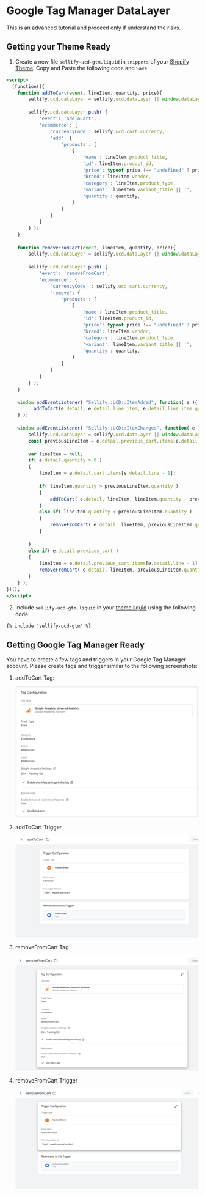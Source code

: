 # Google Tag Manager DataLayer

This is an advanced tutorial and proceed only if understand the risks.

## Getting your Theme Ready

1. Create a new file `sellify-ucd-gtm.liquid` in `snippets` of your [Shopify Theme](https://shopify.com/admin/themes/current). Copy and Paste the following code and `Save`

```jsx
<script>
  (function(){
    function addToCart(event, lineItem, quantity, price){
        sellify.ucd.dataLayer = sellify.ucd.dataLayer || window.dataLayer || [];

        sellify.ucd.dataLayer.push( {
            'event': 'addToCart',
            'ecommerce': {
                'currencyCode': sellify.ucd.cart.currency,
                'add': {
                    'products': [
                        {
                            'name': lineItem.product_title,
                            'id': lineItem.product_id,
                            'price': typeof price !== "undefined" ? price / 100 : lineItem.line_price / 100,
                            'brand': lineItem.vendor,
                            'category': lineItem.product_type,
                            'variant': lineItem.variant_title || '',
                            'quantity': quantity,
                        }
                    ]
                }
            }
        } );
    }

    function removeFromCart(event, lineItem, quantity, price){
        sellify.ucd.dataLayer = sellify.ucd.dataLayer || window.dataLayer || [];

        sellify.ucd.dataLayer.push( {
            'event': 'removeFromCart',
            'ecommerce': {
                'currencyCode' : sellify.ucd.cart.currency,
                'remove': {
                    'products': [
                        {
                            'name': lineItem.product_title,
                            'id': lineItem.product_id,
                            'price': typeof price !== "undefined" ? price / 100 : lineItem.line_price / 100,
                            'brand': lineItem.vendor,
                            'category': lineItem.product_type,
                            'variant': lineItem.variant_title || '',
                            'quantity': quantity,
                        }
                    ]
                }
            }
        } );
    }

    window.addEventListener( "Sellify::UCD::ItemAdded", function( e ){
	      addToCart(e.detail, e.detail.line_item, e.detail.line_item.quantity);
    } );

    window.addEventListener( "Sellify::UCD::ItemChanged", function( e ){
        sellify.ucd.dataLayer = sellify.ucd.dataLayer || window.dataLayer || [];
        const previousLineItem = e.detail.previous_cart.items[e.detail.line - 1];

        var lineItem = null;
        if( e.detail.quantity > 0 )
        {
            lineItem = e.detail.cart.items[e.detail.line - 1];

            if( lineItem.quantity > previousLineItem.quantity )
            {
                addToCart( e.detail, lineItem, lineItem.quantity - previousLineItem.quantity, lineItem.line_price - previousLineItem.line_price  );
            }
            else if( lineItem.quantity < previousLineItem.quantity )
            {
                removeFromCart( e.detail, lineItem, previousLineItem.quantity - lineItem.quantity, previousLineItem.line_price - lineItem.line_price );
            }

        }
        else if( e.detail.previous_cart )
        {
            lineItem = e.detail.previous_cart.items[e.detail.line - 1];
            removeFromCart( e.detail, lineItem, previousLineItem.quantity, previousLineItem.line_price );
        }
    } );
})();
</script>
```

2. Include `sellify-ucd-gtm.liquid` in your [theme.liquid](https://shopify.com/admin/themes/current?key=layout%2Ftheme.liquid) using the following code:

```html
{% include 'sellify-ucd-gtm' %}
```

## Getting Google Tag Manager Ready

You have to create a few tags and triggers in your Google Tag Manager account. Please create tags and trigger similar to the following screenshots:

1. addToCart Tag:

    ![Google%20Tag%20Manager%20DataLayer%20abff1ac6f536482a9541ba263de8b8eb/Untitled.png](Google%20Tag%20Manager%20DataLayer%20abff1ac6f536482a9541ba263de8b8eb/Untitled.png)

2. addToCart Trigger

    ![Google%20Tag%20Manager%20DataLayer%20abff1ac6f536482a9541ba263de8b8eb/Untitled%201.png](Google%20Tag%20Manager%20DataLayer%20abff1ac6f536482a9541ba263de8b8eb/Untitled%201.png)

3. removeFromCart Tag

    ![Google%20Tag%20Manager%20DataLayer%20abff1ac6f536482a9541ba263de8b8eb/Untitled%202.png](Google%20Tag%20Manager%20DataLayer%20abff1ac6f536482a9541ba263de8b8eb/Untitled%202.png)

4. removeFromCart Trigger

    ![Google%20Tag%20Manager%20DataLayer%20abff1ac6f536482a9541ba263de8b8eb/Untitled%203.png](Google%20Tag%20Manager%20DataLayer%20abff1ac6f536482a9541ba263de8b8eb/Untitled%203.png)